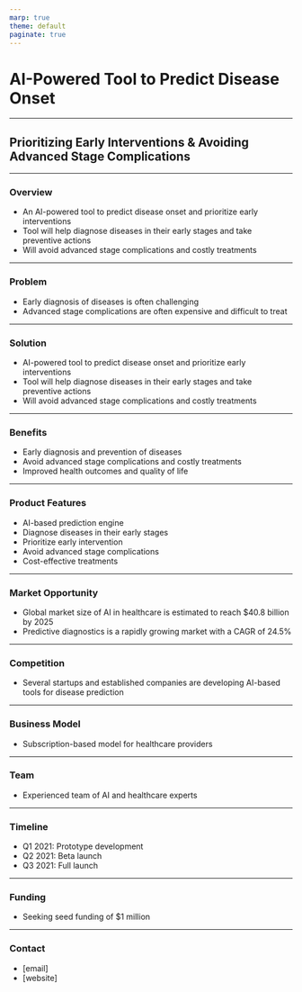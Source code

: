 ```yaml
---
marp: true
theme: default
paginate: true
---
```

# AI-Powered Tool to Predict Disease Onset 
---
## Prioritizing Early Interventions & Avoiding Advanced Stage Complications

---
### Overview
- An AI-powered tool to predict disease onset and prioritize early interventions
- Tool will help diagnose diseases in their early stages and take preventive actions
- Will avoid advanced stage complications and costly treatments

---
### Problem
- Early diagnosis of diseases is often challenging 
- Advanced stage complications are often expensive and difficult to treat 

---
### Solution
- AI-powered tool to predict disease onset and prioritize early interventions
- Tool will help diagnose diseases in their early stages and take preventive actions
- Will avoid advanced stage complications and costly treatments

---
### Benefits
- Early diagnosis and prevention of diseases
- Avoid advanced stage complications and costly treatments 
- Improved health outcomes and quality of life

---
### Product Features
- AI-based prediction engine
- Diagnose diseases in their early stages
- Prioritize early intervention
- Avoid advanced stage complications
- Cost-effective treatments

---
### Market Opportunity
- Global market size of AI in healthcare is estimated to reach $40.8 billion by 2025 
- Predictive diagnostics is a rapidly growing market with a CAGR of 24.5% 

---
### Competition 
- Several startups and established companies are developing AI-based tools for disease prediction 

---
### Business Model 
- Subscription-based model for healthcare providers 

---
### Team
- Experienced team of AI and healthcare experts 

---
### Timeline 
- Q1 2021: Prototype development 
- Q2 2021: Beta launch 
- Q3 2021: Full launch 

---
### Funding 
- Seeking seed funding of $1 million 

---
### Contact
- [email]
- [website]
  
